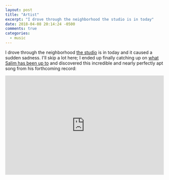 ```yaml
---
layout: post
title: "Artist"
excerpt: "I drove through the neighborhood the studio is in today"
date: 2018-04-08 20:14:24 -0500
comments: true
categories: 
  - music
---
```


I drove through the neighborhood [the studio](http://www.pleasantrylane.com/) is in today and it caused a sudden sadness. I'll skip a lot here; I ended up finally catching up on [what Salim has been up to](http://palosantotx.com/) and discovered this incredible and nearly perfectly apt song from his forthcoming record:

<iframe width="100%" height="315" src="https://www.youtube.com/embed/eg724dPBdYA?rel=0" frameborder="0" allow="autoplay; encrypted-media" allowfullscreen></iframe>
